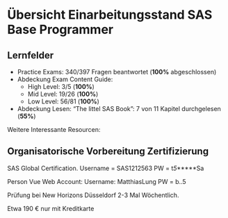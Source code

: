 # Übersicht Einarbeitungsstand SAS Base Programmer

## Lernfelder

- Practice Exams: 340/397 Fragen beantwortet (**100%** abgeschlossen)
- Abdeckung Exam Content Guide: 
  - High Level: 3/5 (**100%**)
  - Mid Level: 19/26 (**100%**)
  - Low Level: 56/81 (**100%**)
- Abdeckung Lesen: “The littel SAS Book”: 7 von 11 Kapitel durchgelesen (**55%**)

Weitere Interessante Resourcen:



## Organisatorische Vorbereitung Zertifizierung

SAS Global Certification. Username = SAS1212563 PW = t*5******Sa

Person Vue Web Account: Username: MatthiasLung PW = b..5

Prüfung bei New Horizons Düsseldorf 2-3 Mal Wöchentlich.

Etwa 190 € nur mit Kreditkarte

